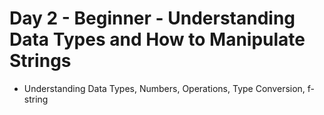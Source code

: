 # Day 2 - Beginner - Understanding Data Types and How to Manipulate Strings

- Understanding Data Types, Numbers, Operations, Type Conversion, f-string
 

